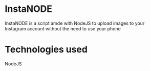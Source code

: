 InstaNODE
===============

InstaNODE is a script amde with NodeJS to upload images to your Instagram account without the need to use your phone

Technologies used
===============

NodeJS

